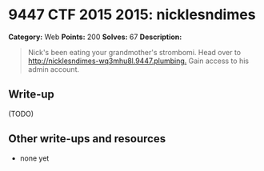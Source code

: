 # 9447 CTF 2015 2015: nicklesndimes

**Category:** Web
**Points:** 200
**Solves:** 67
**Description:**

>  Nick's been eating your grandmother's strombomi. Head over to <http://nicklesndimes-wq3mhu8l.9447.plumbing.> Gain access to his admin account.


## Write-up

(TODO)

## Other write-ups and resources

* none yet
